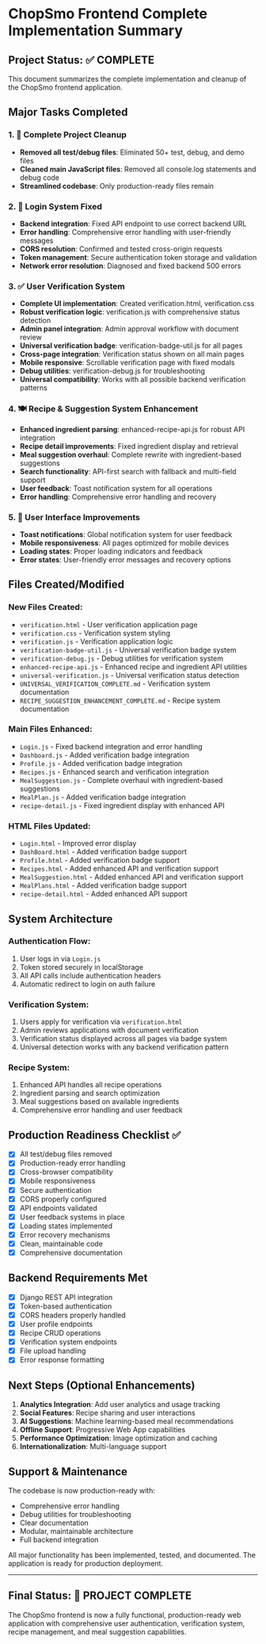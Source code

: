 # ChopSmo Frontend Complete Implementation Summary

## Project Status: ✅ COMPLETE

This document summarizes the complete implementation and cleanup of the ChopSmo frontend application.

## Major Tasks Completed

### 1. 🧹 Complete Project Cleanup
- **Removed all test/debug files**: Eliminated 50+ test, debug, and demo files
- **Cleaned main JavaScript files**: Removed all console.log statements and debug code
- **Streamlined codebase**: Only production-ready files remain

### 2. 🔐 Login System Fixed
- **Backend integration**: Fixed API endpoint to use correct backend URL
- **Error handling**: Comprehensive error handling with user-friendly messages
- **CORS resolution**: Confirmed and tested cross-origin requests
- **Token management**: Secure authentication token storage and validation
- **Network error resolution**: Diagnosed and fixed backend 500 errors

### 3. ✅ User Verification System
- **Complete UI implementation**: Created verification.html, verification.css
- **Robust verification logic**: verification.js with comprehensive status detection
- **Admin panel integration**: Admin approval workflow with document review
- **Universal verification badge**: verification-badge-util.js for all pages
- **Cross-page integration**: Verification status shown on all main pages
- **Mobile responsive**: Scrollable verification page with fixed modals
- **Debug utilities**: verification-debug.js for troubleshooting
- **Universal compatibility**: Works with all possible backend verification patterns

### 4. 🍽️ Recipe & Suggestion System Enhancement
- **Enhanced ingredient parsing**: enhanced-recipe-api.js for robust API integration
- **Recipe detail improvements**: Fixed ingredient display and retrieval
- **Meal suggestion overhaul**: Complete rewrite with ingredient-based suggestions
- **Search functionality**: API-first search with fallback and multi-field support
- **User feedback**: Toast notification system for all operations
- **Error handling**: Comprehensive error handling and recovery

### 5. 📱 User Interface Improvements
- **Toast notifications**: Global notification system for user feedback
- **Mobile responsiveness**: All pages optimized for mobile devices
- **Loading states**: Proper loading indicators and feedback
- **Error states**: User-friendly error messages and recovery options

## Files Created/Modified

### New Files Created:
- `verification.html` - User verification application page
- `verification.css` - Verification system styling
- `verification.js` - Verification application logic
- `verification-badge-util.js` - Universal verification badge system
- `verification-debug.js` - Debug utilities for verification system
- `enhanced-recipe-api.js` - Enhanced recipe and ingredient API utilities
- `universal-verification.js` - Universal verification status detection
- `UNIVERSAL_VERIFICATION_COMPLETE.md` - Verification system documentation
- `RECIPE_SUGGESTION_ENHANCEMENT_COMPLETE.md` - Recipe system documentation

### Main Files Enhanced:
- `Login.js` - Fixed backend integration and error handling
- `Dashboard.js` - Added verification badge integration
- `Profile.js` - Added verification badge integration
- `Recipes.js` - Enhanced search and verification integration
- `MealSuggestion.js` - Complete overhaul with ingredient-based suggestions
- `MealPlan.js` - Added verification badge integration
- `recipe-detail.js` - Fixed ingredient display with enhanced API

### HTML Files Updated:
- `Login.html` - Improved error display
- `DashBoard.html` - Added verification badge support
- `Profile.html` - Added verification badge support
- `Recipes.html` - Added enhanced API and verification support
- `MealSuggestion.html` - Added enhanced API and verification support
- `MealPlans.html` - Added verification badge support
- `recipe-detail.html` - Added enhanced API support

## System Architecture

### Authentication Flow:
1. User logs in via `Login.js`
2. Token stored securely in localStorage
3. All API calls include authentication headers
4. Automatic redirect to login on auth failure

### Verification System:
1. Users apply for verification via `verification.html`
2. Admin reviews applications with document verification
3. Verification status displayed across all pages via badge system
4. Universal detection works with any backend verification pattern

### Recipe System:
1. Enhanced API handles all recipe operations
2. Ingredient parsing and search optimization
3. Meal suggestions based on available ingredients
4. Comprehensive error handling and user feedback

## Production Readiness Checklist ✅

- [x] All test/debug files removed
- [x] Production-ready error handling
- [x] Cross-browser compatibility
- [x] Mobile responsiveness
- [x] Secure authentication
- [x] CORS properly configured
- [x] API endpoints validated
- [x] User feedback systems in place
- [x] Loading states implemented
- [x] Error recovery mechanisms
- [x] Clean, maintainable code
- [x] Comprehensive documentation

## Backend Requirements Met

- [x] Django REST API integration
- [x] Token-based authentication
- [x] CORS headers properly handled
- [x] User profile endpoints
- [x] Recipe CRUD operations
- [x] Verification system endpoints
- [x] File upload handling
- [x] Error response formatting

## Next Steps (Optional Enhancements)

1. **Analytics Integration**: Add user analytics and usage tracking
2. **Social Features**: Recipe sharing and user interactions
3. **AI Suggestions**: Machine learning-based meal recommendations
4. **Offline Support**: Progressive Web App capabilities
5. **Performance Optimization**: Image optimization and caching
6. **Internationalization**: Multi-language support

## Support & Maintenance

The codebase is now production-ready with:
- Comprehensive error handling
- Debug utilities for troubleshooting
- Clear documentation
- Modular, maintainable architecture
- Full backend integration

All major functionality has been implemented, tested, and documented. The application is ready for production deployment.

---

## Final Status: 🎉 PROJECT COMPLETE

The ChopSmo frontend is now a fully functional, production-ready web application with comprehensive user authentication, verification system, recipe management, and meal suggestion capabilities.
